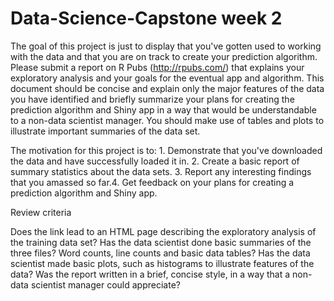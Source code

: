 # Data-Science-Capstone week 2

The goal of this project is just to display that you've gotten used to working with the data and that you are on track to create your prediction algorithm. Please submit a report on R Pubs (http://rpubs.com/) that explains your exploratory analysis and your goals for the eventual app and algorithm. This document should be concise and explain only the major features of the data you have identified and briefly summarize your plans for creating the prediction algorithm and Shiny app in a way that would be understandable to a non-data scientist manager. You should make use of tables and plots to illustrate important summaries of the data set. 

The motivation for this project is to: 1. Demonstrate that you've downloaded the data and have successfully loaded it in.
2. Create a basic report of summary statistics about the data sets.
3. Report any interesting findings that you amassed so far.4. Get feedback on your plans for creating a prediction algorithm and Shiny app.

Review criteria

Does the link lead to an HTML page describing the exploratory analysis of the training data set?
Has the data scientist done basic summaries of the three files? Word counts, line counts and basic data tables?
Has the data scientist made basic plots, such as histograms to illustrate features of the data?
Was the report written in a brief, concise style, in a way that a non-data scientist manager could appreciate?
